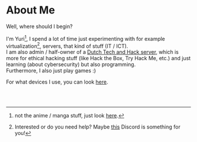 # About Me
Well, where should I begin?

I'm Yuri[^1], I spend a lot of time just experimenting with for example virtualization[^2], servers, that kind of stuff (IT / ICT).\
I am also admin / half-owner of a [Dutch Tech and Hack server](https://disboard.org/server/723180597341847602), which is more for ethical hacking stuff (like Hack the Box, Try Hack Me, etc.) and just learning (about cybersecurity) but also programming.\
Furthermore, I also just play games :)

For what devices I use, you can look [here](https://yuri010.github.com/devices).

### ­

[^1]: not the anime / manga stuff, just look [here](https://en.wikipedia.org/wiki/Yury).</sub></sup>
[^2]: Interested or do you need help? Maybe [this](https://disboard.org/server/770265840834314283) Discord is something for you!
